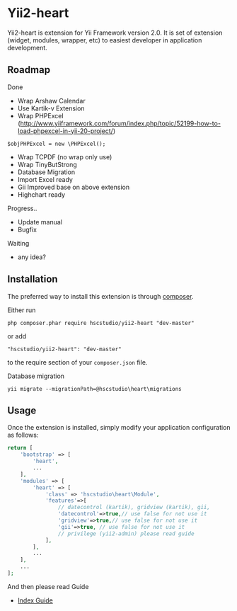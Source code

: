Yii2-heart
========================

Yii2-heart is extension for Yii Framework version 2.0. It is set of extension (widget, modules, wrapper, etc) to easiest developer in application development.


Roadmap
------------
Done
- Wrap Arshaw Calendar 
- Use Kartik-v Extension
- Wrap PHPExcel (http://www.yiiframework.com/forum/index.php/topic/52199-how-to-load-phpexcel-in-yii-20-project/)
```
$objPHPExcel = new \PHPExcel();
```
- Wrap TCPDF (no wrap only use)
- Wrap TinyButStrong
- Database Migration
- Import Excel ready
- Gii Improved base on above extension
- Highchart ready

Progress..
- Update manual
- Bugfix

Waiting
- any idea?


Installation
------------

The preferred way to install this extension is through [composer](http://getcomposer.org/download/).

Either run

```
php composer.phar require hscstudio/yii2-heart "dev-master"
```

or add

```
"hscstudio/yii2-heart": "dev-master"
```

to the require section of your `composer.json` file.

Database migration

```
yii migrate --migrationPath=@hscstudio\heart\migrations
```


Usage
-----

Once the extension is installed, simply modify your application configuration as follows:

```php
return [
	'bootstrap' => [		
		'heart',
		...
	],
	'modules' => [
		'heart' => [
			'class' => 'hscstudio\heart\Module',
			'features'=>[
				// datecontrol (kartik), gridview (kartik), gii, 
				'datecontrol'=>true,// use false for not use it
				'gridview'=>true,// use false for not use it
				'gii'=>true, // use false for not use it
				// privilege (yii2-admin) please read guide
			],
		],
		...
	],
	...
];
```

And then please read  Guide 
- [Index Guide](docs/guide/index.md)
